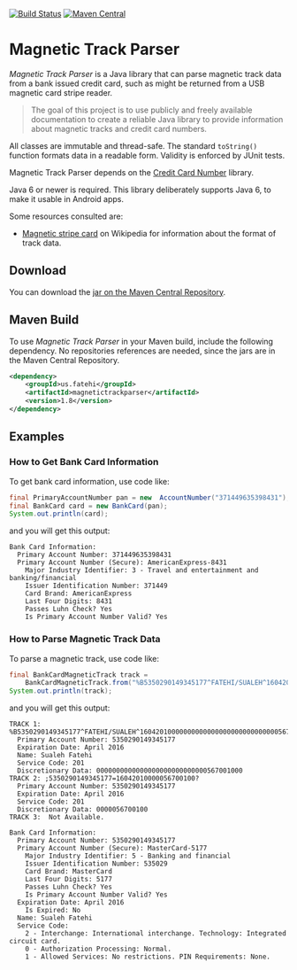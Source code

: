 [![Build Status](https://travis-ci.org/sualeh/magnetictrackparser.svg?branch=master)](https://travis-ci.org/sualeh/magnetictrackparser)
[![Maven Central](https://img.shields.io/maven-central/v/us.fatehi/magnetictrackparser.svg)](http://search.maven.org/#search%7Cga%7C1%7Cg%3Aus.fatehi%20magnetictrackparser)

# Magnetic Track Parser

*Magnetic Track Parser* is a Java library that can parse magnetic track data from a bank issued credit card, such as might be returned from a USB magnetic card stripe reader. 

> The goal of this project is to use publicly and freely available documentation to create a reliable Java library to provide information about magnetic tracks and credit card numbers.

All classes are immutable and thread-safe. The standard `toString()` function formats data in a readable form. Validity is enforced by JUnit tests. 

Magnetic Track Parser depends on the [Credit Card Number](https://github.com/sualeh/credit_card_number) library.

Java 6 or newer is required. This library deliberately supports Java 6, to make it usable in Android apps.

Some resources consulted are:
* [Magnetic stripe card](http://en.wikipedia.org/wiki/Magnetic_stripe_card) on Wikipedia for information about the format of track data.

## Download

You can download the [jar on the Maven Central Repository](http://search.maven.org/#search%7Cga%7C1%7Ca%3A%22magnetictrackparser%22).

## Maven Build

To use *Magnetic Track Parser* in your Maven build, include the following dependency. No repositories references are needed, since the jars are in the Maven Central Repository.
```xml
<dependency>
    <groupId>us.fatehi</groupId>
    <artifactId>magnetictrackparser</artifactId>
    <version>1.8</version>
</dependency>
```

## Examples

### How to Get Bank Card Information

To get bank card information, use code like:
```java
final PrimaryAccountNumber pan = new  AccountNumber("371449635398431");
final BankCard card = new BankCard(pan);
System.out.println(card);
```
and you will get this output:
```
Bank Card Information: 
  Primary Account Number: 371449635398431
  Primary Account Number (Secure): AmericanExpress-8431
    Major Industry Identifier: 3 - Travel and entertainment and banking/financial
    Issuer Identification Number: 371449
    Card Brand: AmericanExpress
    Last Four Digits: 8431
    Passes Luhn Check? Yes
    Is Primary Account Number Valid? Yes
```

### How to Parse Magnetic Track Data

To parse a magnetic track, use code like:
```java
final BankCardMagneticTrack track = 
    BankCardMagneticTrack.from("%B5350290149345177^FATEHI/SUALEH^16042010000000000000000000000000000567001000?;5350290149345177=16042010000056700100?");
System.out.println(track);
```
and you will get this output:
```
TRACK 1: %B5350290149345177^FATEHI/SUALEH^16042010000000000000000000000000000567001000?
  Primary Account Number: 5350290149345177
  Expiration Date: April 2016
  Name: Sualeh Fatehi
  Service Code: 201
  Discretionary Data: 0000000000000000000000000000567001000
TRACK 2: ;5350290149345177=16042010000056700100?
  Primary Account Number: 5350290149345177
  Expiration Date: April 2016
  Service Code: 201
  Discretionary Data: 0000056700100
TRACK 3:  Not Available.

Bank Card Information: 
  Primary Account Number: 5350290149345177
  Primary Account Number (Secure): MasterCard-5177
    Major Industry Identifier: 5 - Banking and financial
    Issuer Identification Number: 535029
    Card Brand: MasterCard
    Last Four Digits: 5177
    Passes Luhn Check? Yes
    Is Primary Account Number Valid? Yes
  Expiration Date: April 2016
    Is Expired: No
  Name: Sualeh Fatehi
  Service Code: 
    2 - Interchange: International interchange. Technology: Integrated circuit card.
    0 - Authorization Processing: Normal.
    1 - Allowed Services: No restrictions. PIN Requirements: None.
```
